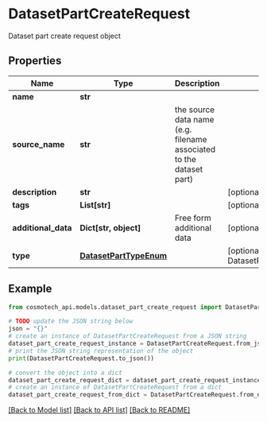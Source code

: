# DatasetPartCreateRequest

Dataset part create request object

## Properties

Name | Type | Description | Notes
------------ | ------------- | ------------- | -------------
**name** | **str** |  | 
**source_name** | **str** | the source data name (e.g. filename associated to the dataset part) | 
**description** | **str** |  | [optional] 
**tags** | **List[str]** |  | [optional] [default to []]
**additional_data** | **Dict[str, object]** | Free form additional data | [optional] 
**type** | [**DatasetPartTypeEnum**](DatasetPartTypeEnum.md) |  | [optional] [default to DatasetPartTypeEnum.FILE]

## Example

```python
from cosmotech_api.models.dataset_part_create_request import DatasetPartCreateRequest

# TODO update the JSON string below
json = "{}"
# create an instance of DatasetPartCreateRequest from a JSON string
dataset_part_create_request_instance = DatasetPartCreateRequest.from_json(json)
# print the JSON string representation of the object
print(DatasetPartCreateRequest.to_json())

# convert the object into a dict
dataset_part_create_request_dict = dataset_part_create_request_instance.to_dict()
# create an instance of DatasetPartCreateRequest from a dict
dataset_part_create_request_from_dict = DatasetPartCreateRequest.from_dict(dataset_part_create_request_dict)
```
[[Back to Model list]](../README.md#documentation-for-models) [[Back to API list]](../README.md#documentation-for-api-endpoints) [[Back to README]](../README.md)


